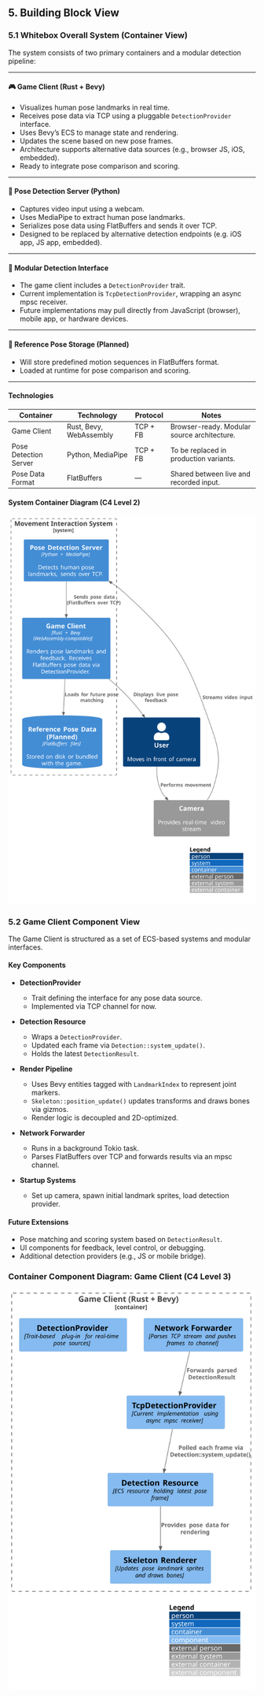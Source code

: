 ## 5. Building Block View

### 5.1 Whitebox Overall System (Container View)

The system consists of two primary containers and a modular detection pipeline:

---

#### 🎮 Game Client (Rust + Bevy)

- Visualizes human pose landmarks in real time.
- Receives pose data via TCP using a pluggable `DetectionProvider` interface.
- Uses Bevy’s ECS to manage state and rendering.
- Updates the scene based on new pose frames.
- Architecture supports alternative data sources (e.g., browser JS, iOS, embedded).
- Ready to integrate pose comparison and scoring.

---

#### 📡 Pose Detection Server (Python)

- Captures video input using a webcam.
- Uses MediaPipe to extract human pose landmarks.
- Serializes pose data using FlatBuffers and sends it over TCP.
- Designed to be replaced by alternative detection endpoints (e.g. iOS app, JS app, embedded).

---

#### 🔁 Modular Detection Interface

- The game client includes a `DetectionProvider` trait.
- Current implementation is `TcpDetectionProvider`, wrapping an async mpsc receiver.
- Future implementations may pull directly from JavaScript (browser), mobile app, or hardware devices.

---

#### 💾 Reference Pose Storage (Planned)

- Will store predefined motion sequences in FlatBuffers format.
- Loaded at runtime for pose comparison and scoring.

---

#### Technologies

| Container             | Technology              | Protocol     | Notes                                       |
|-----------------------|-------------------------|--------------|---------------------------------------------|
| Game Client           | Rust, Bevy, WebAssembly | TCP + FB     | Browser-ready. Modular source architecture. |
| Pose Detection Server | Python, MediaPipe       | TCP + FB     | To be replaced in production variants.      |
| Pose Data Format      | FlatBuffers             | —            | Shared between live and recorded input.     |


#### System Container Diagram (C4 Level 2)

![System Container Diagram](diagrams/c4-level-2-system-container.svg)


### 5.2 Game Client Component View

The Game Client is structured as a set of ECS-based systems and modular interfaces.

#### Key Components

- **DetectionProvider**
  - Trait defining the interface for any pose data source.
  - Implemented via TCP channel for now.
  
- **Detection Resource**
  - Wraps a `DetectionProvider`.
  - Updated each frame via `Detection::system_update()`.
  - Holds the latest `DetectionResult`.

- **Render Pipeline**
  - Uses Bevy entities tagged with `LandmarkIndex` to represent joint markers.
  - `Skeleton::position_update()` updates transforms and draws bones via gizmos.
  - Render logic is decoupled and 2D-optimized.

- **Network Forwarder**
  - Runs in a background Tokio task.
  - Parses FlatBuffers over TCP and forwards results via an mpsc channel.

- **Startup Systems**
  - Set up camera, spawn initial landmark sprites, load detection provider.

#### Future Extensions

- Pose matching and scoring system based on `DetectionResult`.
- UI components for feedback, level control, or debugging.
- Additional detection providers (e.g., JS or mobile bridge).

### Container Component Diagram: Game Client (C4 Level 3)



![Container Component Diagram: Game Client](diagrams/c4-level-3-component-game-client.svg)

